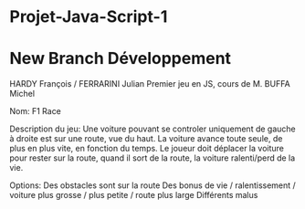 # Projet-Java-Script-1
# New Branch Développement

HARDY François / FERRARINI Julian Premier jeu en JS, cours de M. BUFFA Michel

Nom: F1 Race

Description du jeu: Une voiture pouvant se controler uniquement de gauche à droite est sur une route, vue du haut. La voiture avance toute seule, de plus en plus vite, en fonction du temps. Le joueur doit déplacer la voiture pour rester sur la route, quand il sort de la route, la voiture ralenti/perd de la vie.

Options: Des obstacles sont sur la route Des bonus de vie / ralentissement / voiture plus grosse / plus petite / route plus large Différents malus
